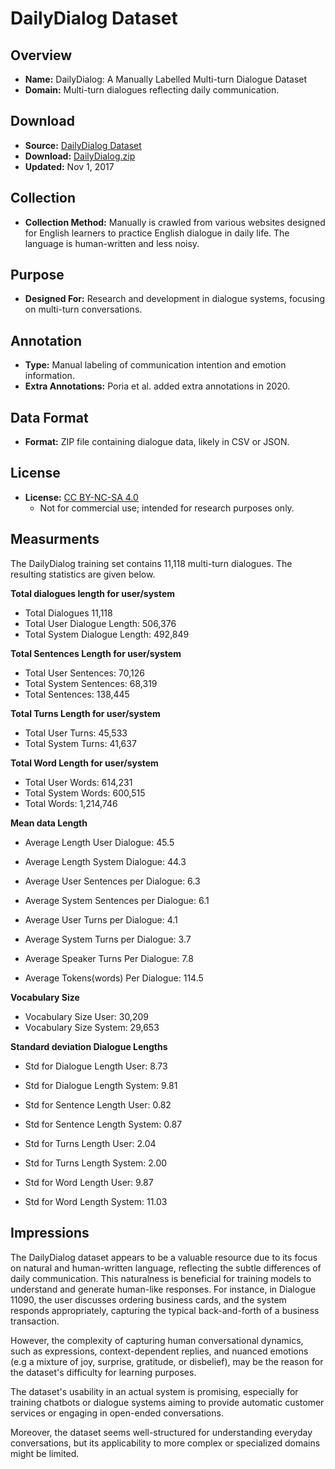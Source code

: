 # DailyDialog Dataset

## Overview

- **Name:** DailyDialog: A Manually Labelled Multi-turn Dialogue Dataset
- **Domain:** Multi-turn dialogues reflecting daily communication.

## Download

- **Source:** [DailyDialog Dataset](http://yanran.li/dailydialog.html)
- **Download:** [DailyDialog.zip](http://yanran.li/dailydialog.html)
- **Updated:** Nov 1, 2017

## Collection

- **Collection Method:** Manually is crawled from various websites designed for English learners to practice English dialogue in daily life. The language is human-written and less noisy. 

## Purpose

- **Designed For:** Research and development in dialogue systems, focusing on multi-turn conversations.

## Annotation

- **Type:** Manual labeling of communication intention and emotion information.
- **Extra Annotations:** Poria et al. added extra annotations in 2020.

## Data Format

- **Format:** ZIP file containing dialogue data, likely in CSV or JSON.

## License

- **License:** [CC BY-NC-SA 4.0](https://creativecommons.org/licenses/by-nc-sa/4.0/)
  - Not for commercial use; intended for research purposes only.

## Measurments

The DailyDialog training set contains 11,118 multi-turn dialogues. The resulting statistics are given below. 

**Total dialogues length for user/system**
- Total Dialogues	11,118
- Total User Dialogue Length: 506,376
- Total System Dialogue Length: 492,849

**Total Sentences Length for user/system**
- Total User Sentences: 70,126
- Total System Sentences: 68,319
- Total Sentences: 138,445

**Total Turns Length for user/system**
- Total User Turns: 45,533
- Total System Turns: 41,637

**Total Word Length for user/system**
- Total User Words: 614,231
- Total System Words: 600,515
- Total Words: 1,214,746
  
**Mean data Length**

- Average Length User Dialogue: 45.5
- Average Length System Dialogue: 44.3

- Average User Sentences per Dialogue: 6.3
- Average System Sentences per Dialogue: 6.1

- Average User Turns per Dialogue: 4.1
- Average System Turns per Dialogue: 3.7
- Average Speaker Turns Per Dialogue: 7.8

- Average Tokens(words) Per Dialogue: 114.5

**Vocabulary Size**
- Vocabulary Size User: 30,209
- Vocabulary Size System: 29,653

**Standard deviation Dialogue Lengths**

- Std for Dialogue Length User: 8.73
- Std for Dialogue Length System: 9.81

- Std for Sentence Length User: 0.82
- Std for Sentence Length System: 0.87

- Std for Turns Length User: 2.04
- Std for Turns Length System: 2.00

- Std for Word Length User: 9.87
- Std for Word Length System: 11.03

## Impressions
The DailyDialog dataset appears to be a valuable resource due to its focus on natural and human-written language, reflecting the subtle differences of daily communication. This naturalness is beneficial for training models to understand and generate human-like responses.  For instance, in Dialogue 11090, the user discusses ordering business cards, and the system responds appropriately, capturing the typical back-and-forth of a business transaction.

However, the complexity of capturing human conversational dynamics, such as expressions, context-dependent replies, and nuanced emotions (e.g a mixture of joy, surprise, gratitude, or disbelief), may be the reason for the dataset's difficulty for learning purposes. 

The dataset's usability in an actual system is promising, especially for training chatbots or dialogue systems aiming to provide automatic customer services or engaging in open-ended conversations.

Moreover, the dataset seems well-structured for understanding everyday conversations, but its applicability to more complex or specialized domains might be limited.
